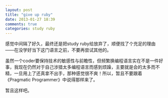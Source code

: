 ```yaml
---
layout: post
title: "give up ruby"
date: 2013-01-27 18:39
comments: true
categories: study ruby
---
```


感觉中间隔了好久，最终还是把study ruby给放弃了，顺便找了个充足的理由——在没学好当下这门语言之前，不要再尝试其他的。

虽然一个coder要保持技术的敏感性与前瞻性，但频繁换编程语言实在不是一件好事，我现在仍然对于自己涉猎太多编程语言而感到烦躁，主要就是会的太多而不精，一旦用上了还真拿不出手，那种感觉很不爽！所以，暂且不要跟着《Pragmatic Programmer》中说得那样来了。

暂且这样吧。
